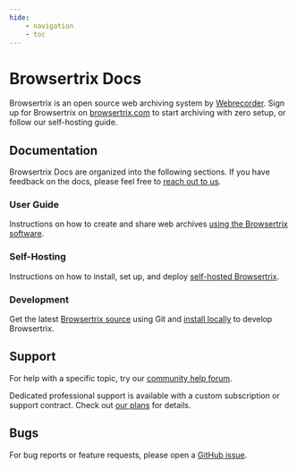```yaml
---
hide:
    - navigation
    - toc
---
```


# Browsertrix Docs

Browsertrix is an open source web archiving system by [Webrecorder](https://webrecorder.net/). Sign up for Browsertrix on [browsertrix.com](https://browsertrix.com/) to start archiving with zero setup, or follow our self-hosting guide.

## Documentation

Browsertrix Docs are organized into the following sections. If you have feedback on the docs, please feel free to [reach out to us](mailto:docs-feedback@webrecorder.net).

### User Guide

Instructions on how to create and share web archives [using the Browsertrix software](./user-guide/index.md).

### Self-Hosting

Instructions on how to install, set up, and deploy [self-hosted Browsertrix](./deploy/index.md).

### Development

Get the latest [Browsertrix source](https://github.com/webrecorder/browsertrix) using Git and [install locally](./deploy/local.md) to develop Browsertrix.

## Support

For help with a specific topic, try our [community help forum](https://forum.webrecorder.net/c/help/5).

Dedicated professional support is available with a custom subscription or support contract. Check out [our plans](https://browsertrix.com/) for details.

## Bugs

For bug reports or feature requests, please open a [GitHub issue](https://github.com/webrecorder/browsertrix/issues/new/choose).